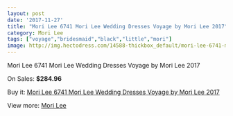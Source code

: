 ```yaml
---
layout: post
date: '2017-11-27'
title: "Mori Lee 6741 Mori Lee Wedding Dresses Voyage by Mori Lee 2017"
category: Mori Lee
tags: ["voyage","bridesmaid","black","little","mori"]
image: http://img.hectodress.com/14588-thickbox_default/mori-lee-6741-mori-lee-wedding-dresses-voyage-by-mori-lee-2013.jpg
---
```

Mori Lee 6741 Mori Lee Wedding Dresses Voyage by Mori Lee 2017

On Sales: **$284.96**
<a href="https://www.hectodress.com/mori-lee/7020-mori-lee-6741-mori-lee-wedding-dresses-voyage-by-mori-lee-2013.html"><amp-img layout="responsive" width="600" height="600" src="//img.hectodress.com/14588-thickbox_default/mori-lee-6741-mori-lee-wedding-dresses-voyage-by-mori-lee-2013.jpg" alt="Mori Lee 6741 Mori Lee Wedding Dresses Voyage by Mori Lee 2017 0" /></a>
<a href="https://www.hectodress.com/mori-lee/7020-mori-lee-6741-mori-lee-wedding-dresses-voyage-by-mori-lee-2013.html"><amp-img layout="responsive" width="600" height="600" src="//img.hectodress.com/14590-thickbox_default/mori-lee-6741-mori-lee-wedding-dresses-voyage-by-mori-lee-2013.jpg" alt="Mori Lee 6741 Mori Lee Wedding Dresses Voyage by Mori Lee 2017 1" /></a>
<a href="https://www.hectodress.com/mori-lee/7020-mori-lee-6741-mori-lee-wedding-dresses-voyage-by-mori-lee-2013.html"><amp-img layout="responsive" width="600" height="600" src="//img.hectodress.com/14589-thickbox_default/mori-lee-6741-mori-lee-wedding-dresses-voyage-by-mori-lee-2013.jpg" alt="Mori Lee 6741 Mori Lee Wedding Dresses Voyage by Mori Lee 2017 2" /></a>

Buy it: [Mori Lee 6741 Mori Lee Wedding Dresses Voyage by Mori Lee 2017](https://www.hectodress.com/mori-lee/7020-mori-lee-6741-mori-lee-wedding-dresses-voyage-by-mori-lee-2013.html "Mori Lee 6741 Mori Lee Wedding Dresses Voyage by Mori Lee 2017")

View more: [Mori Lee](https://www.hectodress.com/120-mori-lee "Mori Lee")